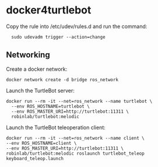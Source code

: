 # docker4turtlebot

Copy the rule into /etc/udev/rules.d and run the command:
```
  sudo udevadm trigger --action=change
```

## Networking

Create a docker network:
```
docker network create -d bridge ros_network
```

Launch the TurtleBot server:
```
docker run --rm -it --net=ros_network --name turtlebot \
  --env ROS_HOSTNAME=turtlebot \
  --env ROS_MASTER_URI=http://turtlebot:11311 \
  robinlab/turtlebot:melodic
```

Launch the TurtleBot teleoperation client:
```
docker run --rm -it --net=ros_network --name client \
--env ROS_HOSTNAME=client \
--env ROS_MASTER_URI=http://turtlebot:11311 \
robinlab/turtlebot:melodic roslaunch turtlebot_teleop keyboard_teleop.launch
```
